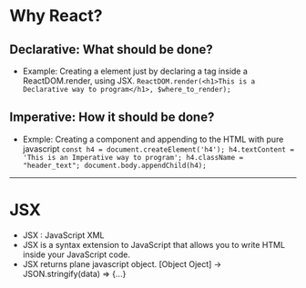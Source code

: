 # Why React?

## Declarative: What should be done?
- Example: Creating a element just by declaring a tag inside a ReactDOM.render, using JSX.
``ReactDOM.render(<h1>This is a Declarative way to program</h1>, $where_to_render);``

## Imperative: How it should be done?
- Exmple: Creating a component and appending to the HTML with pure javascript
``
    const h4 = document.createElement('h4');
    h4.textContent = 'This is an Imperative way to program';
    h4.className = "header_text";
    document.body.appendChild(h4);
``
----------------------------------------------------------------
# JSX

- JSX : JavaScript XML
- JSX is a syntax extension to JavaScript that allows you to write HTML inside your JavaScript code.
- JSX returns plane javascript object. [Object Oject] -> JSON.stringify(data) => {...}

